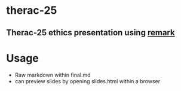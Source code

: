 # therac-25
Therac-25 ethics presentation using [remark](https://github.com/gnab/remark/)
---
# Usage
- Raw markdown within final.md
- can preview slides by opening slides.html within a browser

